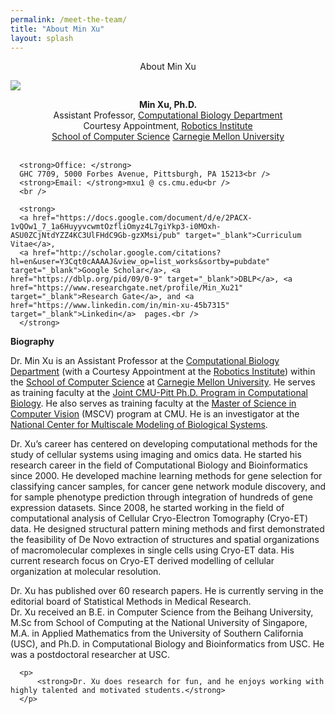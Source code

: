 ```yaml
---
permalink: /meet-the-team/
title: "About Min Xu"
layout: splash
---
```


  <p class="title" style="text-align: center;">About Min Xu</p>

  <img class="image" src="https://user-images.githubusercontent.com/25089434/73482242-597ac080-436b-11ea-84f6-6321240648bf.png" style="display:block; margin:auto">
  <p style="text-align: center;">
      <strong>Min Xu, Ph.D.</strong><br />
      Assistant Professor, <a href="http://cbd.cmu.edu" target="_blank">Computational Biology Department</a><br />
      Courtesy Appointment, <a href="http://www.ri.cmu.edu" target="_blank"> Robotics Institute </a><br />
      <a href="http://www.google.com/url?q=http%3A%2F%2Fwww.cs.cmu.edu%2F&sa=D&sntz=1&usg=AFQjCNHOBZa6FUtlVkCoqtax6zX1O2G-UQ" target="_blank">School of Computer Science</a>
      <a href="http://www.google.com/url?q=http%3A%2F%2Fwww.cmu.edu%2F&sa=D&sntz=1&usg=AFQjCNGgVsrmaGAPErZd_9YZXZtyZanpvA" target="_blank">Carnegie Mellon University</a><br />
      <br />

      <strong>Office: </strong>
      GHC 7709, 5000 Forbes Avenue, Pittsburgh, PA 15213<br />
      <strong>Email: </strong>mxu1 @ cs.cmu.edu<br />
      <br />

      <strong>
      <a href="https://docs.google.com/document/d/e/2PACX-1vQOw1_7_1a6HuyyvcwmtOzfliOmyz4L7giYkp3-i0MOxh-ASU0ZCjNtdYZZ4KC3UlFHdC9Gb-gzXMsi/pub" target="_blank">Curriculum Vitae</a>,
      <a href="http://scholar.google.com/citations?hl=en&user=Y3Cqt0cAAAAJ&view_op=list_works&sortby=pubdate" target="_blank">Google Scholar</a>, <a href="https://dblp.org/pid/09/0-9" target="_blank">DBLP</a>, <a href="https://www.researchgate.net/profile/Min_Xu21" target="_blank">Research Gate</a>, and <a href="https://www.linkedin.com/in/min-xu-45b7315" target="_blank">Linkedin</a>  pages.<br />
      </strong>
  </p>

  
  <p class="text">
      <p class="topic"> <strong>Biography</strong></p>
      <p>
          Dr. Min Xu is an Assistant Professor at the <a href="http://cbd.cmu.edu" target="_blank">Computational Biology Department</a> (with a Courtesy Appointment at the <a href="https://www.ri.cmu.edu" target="_blank">Robotics Institute</a>) within the <a href="https://www.cs.cmu.edu" target="_blank">School of Computer Science</a> at <a href="http://www.cmu.edu" target="_blank">Carnegie Mellon University</a>. 
          He serves as training faculty at the <a href="http://www.compbio.cmu.edu" target="_blank">Joint CMU-Pitt Ph.D. Program in Computational Biology</a>. He also serves as training faculty at the <a href="https://www.ri.cmu.edu/education/academic-programs/master-of-science-computer-vision" target="_blank">Master of Science in Computer Vision</a> (MSCV) program at CMU. 
          He is an investigator at the <a href="https://mmbios.pitt.edu" target="_blank"> National Center for Multiscale Modeling of Biological Systems</a>.
      </p>
      <p>
          Dr. Xu’s career has centered on developing computational methods for the study of cellular systems using imaging and omics data. 
          He started his research career in the field of Computational Biology and Bioinformatics since 2000. 
          He developed machine learning methods for gene selection for classifying cancer samples, for cancer gene network module discovery, and for sample phenotype prediction through integration of hundreds of gene expression datasets. 
          Since 2008, he started working in the field of computational analysis of Cellular Cryo-Electron Tomography (Cryo-ET) data.
          He designed structural pattern mining methods and first demonstrated the feasibility of De Novo extraction of structures and spatial organizations of macromolecular complexes in single cells using Cryo-ET data.
          His current research focus on Cryo-ET derived modelling of cellular organization at molecular resolution.
      </p>
      <p>
          Dr. Xu has published over 60 research papers. He is currently serving in the editorial board of Statistical Methods in Medical Research.<br />
          Dr. Xu received an B.E. in Computer Science from the Beihang University, M.Sc from School of Computing at the National University of Singapore, M.A. in Applied Mathematics from the University of Southern California (USC), and Ph.D. in Computational Biology and Bioinformatics from USC. 
          He was a postdoctoral researcher at USC.
      </p>
      
      <p>
          <strong>Dr. Xu does research for fun, and he enjoys working with highly talented and motivated students.</strong>
      </p>
  </p>

